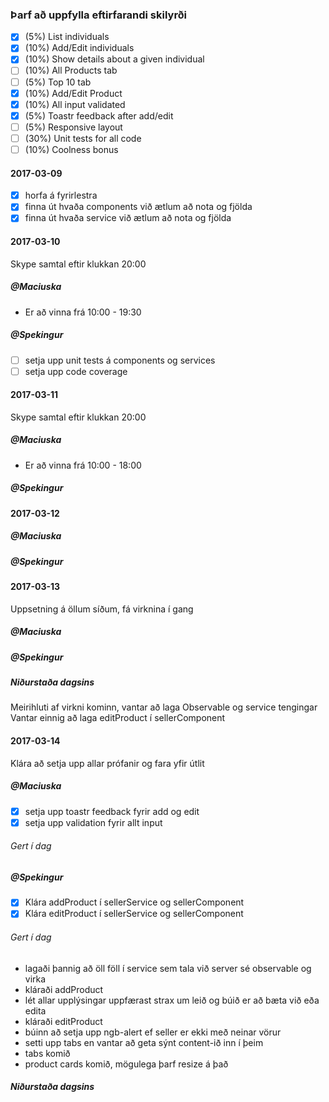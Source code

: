 ### Þarf að uppfylla eftirfarandi skilyrði
- [x] (5%) List individuals
- [x] (10%) Add/Edit individuals
- [x] (10%) Show details about a given individual
- [ ] (10%) All Products tab
- [ ] (5%) Top 10 tab
- [x] (10%) Add/Edit Product
- [x] (10%) All input validated
- [x] (5%) Toastr feedback after add/edit
- [ ] (5%) Responsive layout
- [ ] (30%) Unit tests for all code
- [ ] (10%) Coolness bonus

#### 2017-03-09
- [x] horfa á fyrirlestra
- [x] finna út hvaða components við ætlum að nota og fjölda
- [x] finna út hvaða service við ætlum að nota og fjölda

#### 2017-03-10
Skype samtal eftir klukkan 20:00

##### @Maciuska
- Er að vinna frá 10:00 - 19:30

##### @Spekingur
- [ ] setja upp unit tests á components og services
- [ ] setja upp code coverage

#### 2017-03-11
Skype samtal eftir klukkan 20:00

##### @Maciuska
- Er að vinna frá 10:00 - 18:00

##### @Spekingur

#### 2017-03-12
##### @Maciuska

##### @Spekingur

#### 2017-03-13
Uppsetning á öllum síðum, fá virknina í gang

##### @Maciuska

##### @Spekingur

##### Niðurstaða dagsins
Meirihluti af virkni kominn, vantar að laga Observable og service tengingar
Vantar einnig að laga editProduct í sellerComponent

#### 2017-03-14
Klára að setja upp allar prófanir og fara yfir útlit

##### @Maciuska
- [x] setja upp toastr feedback fyrir add og edit
- [x] setja upp validation fyrir allt input

###### Gert í dag

##### @Spekingur
- [x] Klára addProduct í sellerService og sellerComponent
- [x] Klára editProduct í sellerService og sellerComponent

###### Gert í dag
- lagaði þannig að öll föll í service sem tala við server sé observable og virka
- kláraði addProduct
- lét allar upplýsingar uppfærast strax um leið og búið er að bæta við eða edita
- kláraði editProduct
- búinn að setja upp ngb-alert ef seller er ekki með neinar vörur
- setti upp tabs en vantar að geta sýnt content-ið inn í þeim
- tabs komið
- product cards komið, mögulega þarf resize á það

##### Niðurstaða dagsins